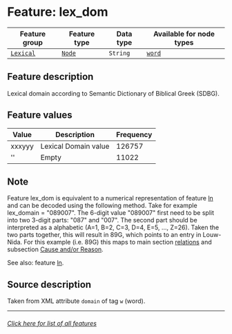 # Feature: lex_dom

Feature group | Feature type | Data type | Available for node types
---  | --- | --- | ---
[`Lexical`](featuresbygroup.md#lexical-features) | [`Node`](featuresbyfeaturetype.md#node-features) | `String`  | [`word`](featuresbynodetype.md#word-nodes)

## Feature description

Lexical domain according to Semantic Dictionary of Biblical Greek (SDBG).

## Feature values

Value | Description | Frequency
--- | --- | ---
xxxyyy  | Lexical Domain value| 126757
'' | Empty | 11022

## Note

Feature lex_dom is equivalent to a numerical representation of feature [ln](ln.md) and can be decoded using the following method. Take for example lex_domain = "089007". The 6-digit value "089007" first need to be split into two 3-digit parts: "087" and "007". The second part should be interpreted as a alphabetic (A=1, B=2, C=3, D=4, E=5, ..., Z=26). Taken the two parts together, this will result in 89G, which points to an entry in Louw-Nida. For this example (i.e. 89G) this maps to main section [relations](https://www.laparola.net/greco/louwnida.php?sezmag=89) and subsection [Cause and/or Reason](https://www.laparola.net/greco/louwnida.php?sezmag=89&sez1=15&sez2=38).


See also: feature [ln](ln.md#readme).

## Source description

Taken from XML attribute `domain` of tag `w` (word).

---
###### [Click here for list of all features](home.md#readme)
